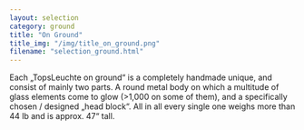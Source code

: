 ```yaml
---
layout: selection
category: ground
title: "On Ground"
title_img: "/img/title_on_ground.png"
filename: "selection_ground.html"
---
```


Each „TopsLeuchte on ground“ is a completely handmade unique,
and consist of mainly two parts. A round metal body
on which a multitude of glass elements come to glow (>1,000 on some of them),
and a specifically chosen / designed „head block“.
All in all every single one weighs more than 44 lb and is approx. 47“ tall.